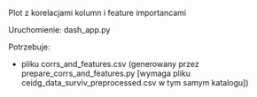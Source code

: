 Plot z korelacjami kolumn i feature importancami

Uruchomienie: dash_app.py


Potrzebuje:
- pliku corrs_and_features.csv (generowany przez prepare_corrs_and_features.py [wymaga pliku ceidg_data_surviv_preprocessed.csv w tym samym katalogu])
